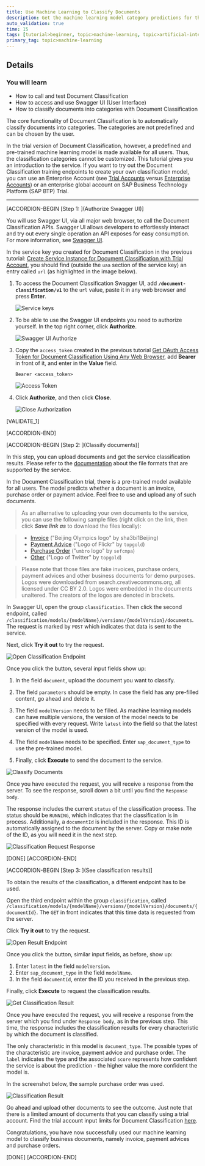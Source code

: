 ```yaml
---
title: Use Machine Learning to Classify Documents
description: Get the machine learning model category predictions for the documents you upload to Document Classification.
auto_validation: true
time: 15
tags: [tutorial>beginner, topic>machine-learning, topic>artificial-intelligence, topic>cloud, products>sap-business-technology-platform, products>sap-ai-business-services, products>document-classification]
primary_tag: topic>machine-learning
---
```


## Details
### You will learn
  - How to call and test Document Classification
  - How to access and use Swagger UI (User Interface)
  - How to classify documents into categories with Document Classification

The core functionality of Document Classification is to automatically classify documents into categories. The categories are not predefined and can be chosen by the user.

In the trial version of Document Classification, however, a predefined and pre-trained machine learning model is made available for all users. Thus, the classification categories cannot be customized. This tutorial gives you an introduction to the service. If you want to try out the Document Classification training endpoints to create your own classification model, you can use an Enterprise Account (see [Trial Accounts](https://help.sap.com/viewer/65de2977205c403bbc107264b8eccf4b/Cloud/en-US/046f127f2a614438b616ccfc575fdb16.html) versus [Enterprise Accounts](https://help.sap.com/viewer/3504ec5ef16548778610c7e89cc0eac3/Cloud/en-US/171511cc425c4e079d0684936486eee6.html)) or an enterprise global account on SAP Business Technology Platform (SAP BTP) Trial.

---

[ACCORDION-BEGIN [Step 1: ](Authorize Swagger UI)]

You will use Swagger UI, via all major web browser, to call the Document Classification APIs. Swagger UI allows developers to effortlessly interact and try out every single operation an API exposes for easy consumption. For more information, see [Swagger UI](https://swagger.io/tools/swagger-ui/).

In the service key you created for Document Classification in the previous tutorial: [Create Service Instance for Document Classification with Trial Account](cp-aibus-dc-service-instance), you should find (outside the `uaa` section of the service key) an entry called `url` (as highlighted in the image below).

1. To access the Document Classification Swagger UI, add **`/document-classification/v1`** to the `url` value, paste it in any web browser and press **Enter**.

    ![Service keys](service-key-details.png)

2. To be able to use the Swagger UI endpoints you need to authorize yourself. In the top right corner, click **Authorize**.

    ![Swagger UI Authorize](swagger-authorize.png)

3. Copy the `access_token` created in the previous tutorial [Get OAuth Access Token for Document Classification Using Any Web Browser](cp-aibus-dc-web-oauth-token), add **Bearer** in front of it, and enter in the **Value** field.

    ```
    Bearer <access_token>
    ```

    ![Access Token](access-token.png)

4. Click **Authorize**, and then click **Close**.

    ![Close Authorization](close-authorization.png)

[VALIDATE_1]

[ACCORDION-END]


[ACCORDION-BEGIN [Step 2: ](Classify documents)]

In this step, you can upload documents and get the service classification results. Please refer to the [documentation](https://help.sap.com/viewer/ca60cd2ed44f4261a3ae500234c46f37/SHIP/en-US/c66983111a5949af9dfd8fec25cba257.html) about the file formats that are supported by the service.

In the Document Classification trial, there is a pre-trained model available for all users. The model predicts whether a document is an invoice, purchase order or payment advice. Feel free to use and upload any of such documents.

>As an alternative to uploading your own documents to the service, you can use the following sample files (right click on the link, then click ***Save link as*** to download the files locally):

> - [Invoice](https://github.com/SAPDocuments/Tutorials/raw/master/tutorials/cp-aibus-dc-swagger-ui/data/bejing_2008.pdf) ("Beijing Olympics logo" by sha3bi1Beijing)
> - [Payment Advice](https://github.com/SAPDocuments/Tutorials/raw/master/tutorials/cp-aibus-dc-swagger-ui/data/flickr.pdf) ("Logo of Flickr" by `topgold`)
> - [Purchase Order](https://github.com/SAPDocuments/Tutorials/raw/master/tutorials/cp-aibus-dc-swagger-ui/data/umbro.pdf) ("`umbro` logo" by `sefcmpa`)
> - [Other](https://github.com/SAPDocuments/Tutorials/raw/master/tutorials/cp-aibus-dc-swagger-ui/data/twitter.pdf) ("Logo of Twitter" by `topgold`)

>Please note that those files are fake invoices, purchase orders, payment advices and other business documents for demo purposes. Logos were downloaded from search.creativecommons.org, all licensed under CC BY 2.0. Logos were embedded in the documents unaltered. The creators of the logos are denoted in brackets.


In Swagger UI, open the group `classification`. Then click the second endpoint, called `/classification/models/{modelName}/versions/{modelVersion}/documents`. The request is marked by `POST` which indicates that data is sent to the service.

Next, click **Try it out** to try the request.

![Open Classification Endpoint](open-classify-endpoint.png)

Once you click the button, several input fields show up:

  1.  In the field `document`, upload the document you want to classify.

  2.  The field `parameters` should be empty. In case the field has any pre-filled content, go ahead and delete it.

  3.  The field `modelVersion` needs to be filled. As machine learning models can have multiple versions, the version of the model needs to be specified with every request. Write `latest` into the field so that the latest version of the model is used.

  4.  The field `modelName` needs to be specified. Enter `sap_document_type` to use the pre-trained model.

  5.  Finally, click **Execute** to send the document to the service.

![Classify Documents](classify-documents.png)

Once you have executed the request, you will receive a response from the server. To see the response, scroll down a bit until you find the `Response body`.

The response includes the current `status` of the classification process. The status should be `RUNNING`, which indicates that the classification is in process. Additionally, a `documentId` is included in the response. This ID is automatically assigned to the document by the server. Copy or make note of the ID, as you will need it in the next step.

![Classification Request Response](classify-response.png)

[DONE]
[ACCORDION-END]


[ACCORDION-BEGIN [Step 3: ](See classification results)]

To obtain the results of the classification, a different endpoint has to be used.

Open the third endpoint within the group `classification`, called `/classification/models/{modelName}/versions/{modelVersion}/documents/{documentId}`. The `GET` in front indicates that this time data is requested from the server.

Click **Try it out** to try the request.

![Open Result Endpoint](get-result-endpoint.png)

Once you click the button, similar input fields, as before, show up:

  1.  Enter `latest` in the field `modelVersion`.
  2.  Enter `sap_document_type` in the field `modelName`.
  3.  In the field `documentId`, enter the ID you received in the previous step.

Finally, click **Execute** to request the classification results.

![Get Classification Result](get-result.png)

Once you have executed the request, you will receive a response from the server which you find under `Response body`, as in the previous step. This time, the response includes the classification results for every characteristic by which the document is classified.

The only characteristic in this model is `document_type`. The possible types of the characteristic are invoice, payment advice and purchase order. The `label` indicates the type and the associated `score` represents how confident the service is about the prediction - the higher value the more confident the model is.

In the screenshot below, the sample purchase order was used.

![Classification Result](classification-result-response.png)

Go ahead and upload other documents to see the outcome. Just note that there is a limited amount of documents that you can classify using a trial account. Find the trial account input limits for Document Classification [here](https://help.sap.com/viewer/ca60cd2ed44f4261a3ae500234c46f37/SHIP/en-US/baeb1924c84343158f483d82b21bd6a4.html).

Congratulations, you have now successfully used our machine learning model to classify business documents, namely invoice, payment advices and purchase orders.

[DONE]
[ACCORDION-END]
